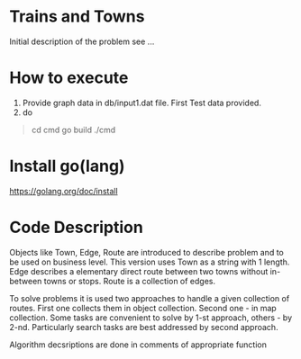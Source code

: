 # Trains and Towns
 Initial description of the problem see ...

 # How to execute
 1. Provide graph data in db/input1.dat file. First Test data provided.
 2. do

>cd cmd
>go build
>./cmd

 # Install go(lang)
 https://golang.org/doc/install

# Code Description
Objects like Town, Edge, Route are introduced to describe problem and to be used on business level.
This version uses Town as a string with 1 length.
Edge describes a elementary direct route between two towns without in-between towns or stops.
Route is a collection of edges.

To solve problems it is used two approaches to handle a given collection of routes.
First one collects them in object collection.
Second one - in map collection.
Some tasks are convenient to solve by 1-st approach, others - by 2-nd.
Particularly search tasks are best addressed by second approach.

Algorithm decsriptions are done in comments of appropriate function
